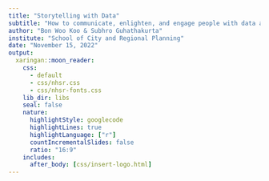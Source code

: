 ```yaml
---
title: "Storytelling with Data"
subtitle: "How to communicate, enlighten, and engage people with data analytics"
author: "Bon Woo Koo & Subhro Guhathakurta"
institute: "School of City and Regional Planning"
date: "November 15, 2022"
output:
  xaringan::moon_reader:
    css: 
      - default
      - css/nhsr.css
      - css/nhsr-fonts.css
    lib_dir: libs
    seal: false
    nature:
      highlightStyle: googlecode
      highlightLines: true
      highlightLanguage: ["r"]
      countIncrementalSlides: false
      ratio: "16:9"
    includes:
      after_body: [css/insert-logo.html]
---
```

